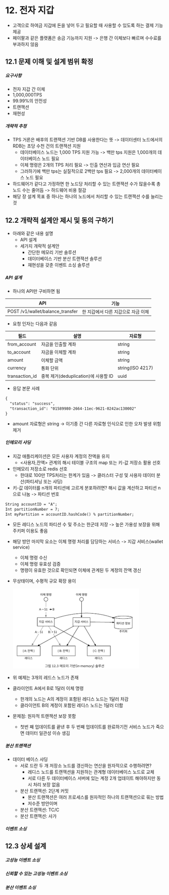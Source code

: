 # 12. 전자 지갑
- 고객으로 하여금 지갑에 돈을 넣어 두고 필요할 때 사용할 수 있도록 하는 결제 기능 제공
- 페이팔과 같은 플랫폼은 송금 기능까지 지원 -> 은행 간 이체보다 빠르며 수수료를 부과하지 않음

## 12.1 문제 이해 및 설계 범위 확정
##### 요구사항
- 전자 지갑 간 이체
- 1,000,000TPS
- 99.99%의 안전성
- 트랜잭션
- 재현성

##### 개략적 추정
- TPS 거론은 배후의 트랜잭션 기반 DB를 사용한다는 뜻 -> 데이터센터 노드에서의 RDB는 초당 수천 건의 트랜잭션 지원
  - 데이터베이스 노드는 1,000 TPS 지원 가능 -> 백만 tps 지원은 1,000개의 데이터베이스 노드 필요
  - 이체 명령은 2개의 TPS 처리 필요 -> 인출 연산과 입금 연산 필요
  - 그러하기에 백만 tps는 실질적으로 2백만 tps 필요 -> 2,000개의 데이터베이스 노드 필요
- 하드웨어가 같다고 가정하면 한 노드당 처리할 수 있는 트랜잭션 수가 많을수록 총 노드 수는 줄어듬 -> 하드웨어 비용 절감
- 해당 장 설계 목표 중 하나는 하나의 노드에서 처리할 수 있는 트랜잭션 수를 늘리는 것

## 12.2 개략적 설계안 제시 및 동의 구하기
- 아래와 같은 내용 설명
  - API 설계
  - 세가지 개략적 설계안
    - 간단한 메모리 기반 솔루션
    - 데이터베이스 기반 분산 트랜잭션 솔루션
    - 재현성을 갖춘 이벤트 소싱 솔루션

##### API 설계
- 하나의 API만 구비하면 됨

| API                               | 기능                   |
|-----------------------------------|----------------------|
| POST /v1/wallet/balance_transfer | 한 지갑에서 다른 지갑으로 자금 이체 |

- 요청 인자는 다음과 같음

| 필드             | 설명                           | 자료형              |
|----------------|------------------------------|------------------|
| from_account   | 자금을 인출할 계좌                   | string           |
| to_account     | 자금을 이체할 계좌                   | string           |
| amount         | 이체할 금액                       | string           |
| currency       | 통화 단위                        | string(ISO 4217) |
| transaction_id | 중복 제거(deduplication)에 사용할 ID | uuid             |

- 응답 본문 사례
```
{
  "status": "success",
  "transaction_id": "01589980-2664-11ec-9621-0242ac130002"
}
```
 - amount 자료형은 string -> 이기종 간 다른 자료형 인식으로 인한 오차 발생 위험 제거
##### 인메모리 샤딩
- 지갑 애플리케이션은 모든 사용자 계정의 잔액을 유지
  - <사용자,잔액> 관계의 해시 테이블 구조의 map 또는 키-값 저장소 활용 선호
- 인메모리 저장소로 redis 선호
  - 한대로 100만 TPS처리는 한계가 있음 -> 클러스터 구성 및 사용자 데이터 분산(파티셔닝 또는 샤딩)
- 키-값 데이터를 n개의 파티션에 고르게 분포하려면? 해시 값을 계산하고 파티션 n으로 나눔 -> 파티션 번호
```
String accountID = "A";
Int partitionNumber = 7;
Int myPartition = accountID.hashCode() % partitionNumber;
```
- 모든 레디스 노드의 파티션 수 및 주소는 한군데 저장 -> 높은 가용성 보장을 위해 주키퍼 이용도 좋음
- 해당 방안 마지막 요소는 이체 명령 처리를 담당하는 서비스 -> 지갑 서비스(wallet service)
  - 이체 명령 수신
  - 이체 명령 유효성 검증
  - 명령이 유효한 것으로 확인되면 이체에 관계된 두 계정의 잔액 갱신
- 무상태이며, 수평적 규모 확장 용이


  <img src="img.png" alt="drawing" width="400px"/><br>
- 위 예제는 3개의 레드스 노드가 존재
- 클라이언트 A에서 B로 1달러 이체 명령
  - 한개의 노드는 A의 계정이 포함된 레디스 노드는 1달러 차감
  - 클라이언트 B의 계정이 포함된 레디스 노드는 1달러 더함
- 문제점: 원자적 트랜잭션 보장 못함
  - 첫번 째 업데이트를 끝낸 후 두 번째 업데이트를 완료하기전 서비스 노드가 죽으면 데이터 일관성 이슈 생김

##### 분산 트랜잭션
- 데이터 베이스 샤딩
  - 서로 드란 두 개 저장소 노드를 갱신하는 연산을 원자적으로 수행하려면?
    - 레디스 노드를 트랜잭션을 지원하는 관계형 데이터베이스 노드로 교체
    - 서로 다른 두 데이터베이스 서버에 있는 계정 2개 업데이트 해야하지만 동시 처리 보장 없음
  - 분산 트랜잭션: 2단계 커밋
    - 분산 트랜잭션은 여러 프로세스를 원자적인 하나의 트랜잭션으로 묶는 방법 
    - 저수준 방안이며 
  - 분산 트랜잭션: TC/C
  - 분산 트랜잭션: 사가
##### 이벤트 소싱

## 12.3 상세 설계
##### 고성능 이벤트 소싱
##### 신뢰할 수 있는 고성능 이벤트 소싱
##### 분산 이벤트 소싱